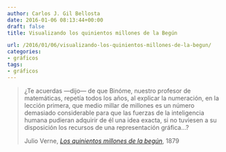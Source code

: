 ```yaml
---
author: Carlos J. Gil Bellosta
date: 2016-01-06 08:13:44+00:00
draft: false
title: Visualizando los quinientos millones de la Begún

url: /2016/01/06/visualizando-los-quinientos-millones-de-la-begun/
categories:
- gráficos
tags:
- gráficos
---
```


> ¿Te acuerdas —dijo— de que Binóme, nuestro profesor de matemáticas, repetía todos los años, al explicar la numeración, en la lección primera, que medio millar de millones es un número demasiado considerable para que las fuerzas de la inteligencia humana pudieran adquirir de él una idea exacta, si no tuviesen a su disposición los recursos de una representación gráfica...?
>
> Julio Verne, _[Los quinientos millones de la begún](https://es.wikipedia.org/wiki/Los_quinientos_millones_de_la_beg%C3%BAn)_, 1879